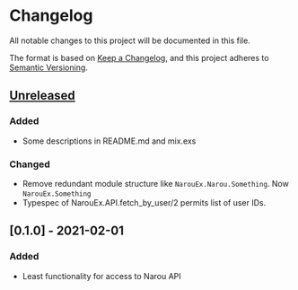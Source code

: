 # Changelog
All notable changes to this project will be documented in this file.

The format is based on [Keep a Changelog](https://keepachangelog.com/en/1.0.0/),
and this project adheres to [Semantic Versioning](https://semver.org/spec/v2.0.0.html).

## [Unreleased]

### Added

- Some descriptions in README.md and mix.exs

### Changed

- Remove redundant module structure like `NarouEx.Narou.Something`. Now `NarouEx.Something` 
- Typespec of NarouEx.API.fetch_by_user/2 permits list of user IDs.

## [0.1.0] - 2021-02-01
### Added
- Least functionality for access to Narou API

[Unreleased]: https://github.com/Hitomaru/narou_ex/compare/v0.1.0...develop
[0.0.1]: https://github.com/Hitomaru/narou_ex/releases/tag/v0.1.0